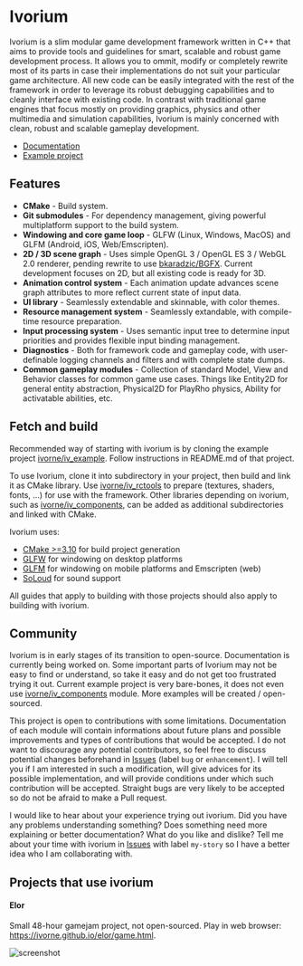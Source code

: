 # Ivorium
Ivorium is a slim modular game development framework written in C++ that aims to provide tools and guidelines for smart, scalable and robust game development process.
It allows you to ommit, modify or completely rewrite most of its parts in case their implementations do not suit your particular game architecture.
All new code can be easily integrated with the rest of the framework in order to leverage its robust debugging capabilities and to cleanly interface with existing code.
In contrast with traditional game engines that focus mostly on providing graphics, physics and other multimedia and simulation capabilities, Ivorium is mainly concerned with clean, robust and scalable gameplay development.

  * [Documentation](https://ivorne.github.io/ivorium)
  * [Example project](https://github.com/ivorne/iv_example)
  
## Features
  * **CMake** - Build system.
  * **Git submodules** - For dependency management, giving powerful multiplatform support to the build system.
  * **Windowing and core game loop** - GLFW (Linux, Windows, MacOS) and GLFM (Android, iOS, Web/Emscripten).
  * **2D / 3D scene graph** - Uses simple OpenGL 3 / OpenGL ES 3 / WebGL 2.0 renderer, pending rewrite to use [bkaradzic/BGFX](https://github.com/bkaradzic/bgfx). Current development focuses on 2D, but all existing code is ready for 3D.
  * **Animation control system** - Each animation update advances scene graph attributes to more reflect current state of input data.
  * **UI library** - Seamlessly extendable and skinnable, with color themes.
  * **Resource management system** - Seamlessly extandable, with compile-time resource preparation.
  * **Input processing system** - Uses semantic input tree to determine input priorities and provides flexible input binding management.
  * **Diagnostics** - Both for framework code and gameplay code, with user-definable logging channels and filters and with complete state dumps.
  * **Common gameplay modules** - Collection of standard Model, View and Behavior classes for common game use cases. Things like Entity2D for general entity abstraction, Physical2D for PlayRho physics, Ability for activatable abilities, etc.

## Fetch and build
Recommended way of starting with ivorium is by cloning the example project [ivorne/iv_example](https://github.com/ivorne/iv_example). Follow instructions in README.md of that project.

To use Ivorium, clone it into subdirectory in your project, then build and link it as CMake library.
Use [ivorne/iv_rctools](https://github.com/ivorne/iv_rctools) to prepare (textures, shaders, fonts, ...) for use with the framework.
Other libraries depending on ivorium, such as [ivorne/iv_components](https://github.com/ivorne/iv_components), can be added as additional subdirectories and linked with CMake.

Ivorium uses:
  - [CMake >=3.10](https://cmake.org/cmake/help/latest/manual/cmake-generators.7.html) for build project generation
  - [GLFW](https://www.glfw.org/docs/latest/compile_guide.html#compile_cmake) for windowing on desktop platforms
  - [GLFM](https://github.com/brackeen/glfm#build-the-example-glfm-projects) for windowing on mobile platforms and Emscripten (web)
  - [SoLoud](https://github.com/ivorne/soloud/blob/master/contrib/Configure.cmake) for sound support

All guides that apply to building with those projects should also apply to building with ivorium.

## Community
Ivorium is in early stages of its transition to open-source. Documentation is currently being worked on. Some important parts of Ivorium may not be easy to find or understand, so take it easy and do not get too frustrated trying it out. Current example project is very bare-bones, it does not even use [ivorne/iv_components](https://github.com/ivorne/iv_components) module. More examples will be created / open-sourced.

This project is open to contributions with some limitations. Documentation of each module will contain informations about future plans and possible improvements and types of contributions that would be accepted. I do not want to discourage any potential contributors, so feel free to discuss potential changes beforehand in [Issues](https://github.com/ivorne/ivorium/issues) (label `bug` or `enhancement`). I will tell you if I am interested in such a modification, will give advices for its possible implementation, and will provide conditions under which such contribution will be accepted. Straight bugs are very likely to be accepted so do not be afraid to make a Pull request.

I would like to hear about your experience trying out ivorium. Did you have any problems understanding something? Does something need more explaining or better documentation? What do you like and dislike? Tell me about your time with ivorium in [Issues](https://github.com/ivorne/ivorium/issues) with label `my-story` so I have a better idea who I am collaborating with.

## Projects that use ivorium
#### Elor
Small 48-hour gamejam project, not open-sourced. Play in web browser: https://ivorne.github.io/elor/game.html.

![screenshot](https://ivorne.github.io/elor/screenshot.png)
